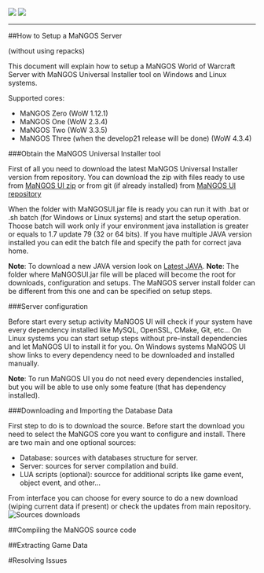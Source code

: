 [![](/wiki/icons/home.gif)](/wiki/Home.md) 
[![](/wiki/icons/back.gif)](/wiki/Installation%20Guides/Installation%20Guides.md)

----------

##How to Setup a MaNGOS Server
 
(without using repacks)

This document will explain how to setup a MaNGOS World of Warcraft Server with MaNGOS Universal Installer tool on Windows and Linux systems.

Supported cores:
* MaNGOS Zero (WoW 1.12.1)
* MaNGOS One (WoW 2.3.4)
* MaNGOS Two (WoW 3.3.5)
* MaNGOS Three (when the develop21 release will be done) (WoW 4.3.4)

###Obtain the MaNGOS Universal Installer tool

First of all you need to download the latest MaNGOS Universal Installer version from repository.
You can download the zip with files ready to use from [MaNGOS UI zip](https://github.com/Corsol/MaNGOSUI/archive/master.zip) or from git (if already installed) from [MaNGOS UI repository](https://github.com/Corsol/MaNGOSUI)

When the folder with MaNGOSUI.jar file is ready you can run it with .bat or .sh batch (for Windows or Linux systems) and start the setup operation.
Thoose batch will work only if your environment java installation is greater or equals to 1.7 update 79 (32 or 64 bits).
If you have multiple JAVA version installed you can edit the batch file and specify the path for correct java home.

**Note**: To download a new JAVA version look on [Latest JAVA](https://www.java.com/download/).
**Note**: The folder where MaNGOSUI.jar file will be placed will become the root for downloads, configuration and setups. The MaNGOS server install folder can be different from this one and can be specified on setup steps.

###Server configuration

Before start every setup activity MaNGOS UI will check if your system have every dependency installed like MySQL, OpenSSL, CMake, Git, etc...
On Linux systems you can start setup steps without pre-install dependencies and let MaNGOS UI to install it for you. On Windows systems MaNGOS UI show links to every dependency need to be downloaded and installed manually.

**Note**: To run MaNGOS UI you do not need every dependencies installed, but you will be able to use only some feature (that has dependency installed).

###Downloading and Importing the Database Data

First step to do is to download the source. Before start the download you need to select the MaNGOS core you want to configure and install.
There are two main and one optional sources:
* Database: sources with databases structure for server.
* Server: sources for server compilation and build.
* LUA scripts (optional): sourcce for additional scripts like game event, object event, and other...

From interface you can choose for every source to do a new download (wiping current data if present) or check the updates from main repository.
![Sources downloads](/database.png "Sources download")

##Compiling the MaNGOS source code

##Extracting Game Data

#Resolving Issues
